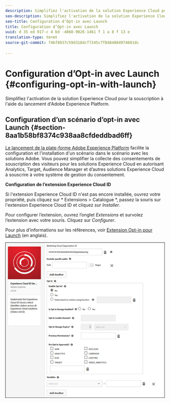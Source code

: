 ```yaml
---
description: Simplifiez l'activation de la solution Experience Cloud pour la souscription à l'aide du lancement d'Adobe Experience Platform.
seo-description: Simplifiez l'activation de la solution Experience Cloud pour la souscription à l'aide du lancement d'Adobe Experience Platform.
seo-title: Configuration d’Opt-in avec Launch
title: Configuration d’Opt-in avec Launch
uuid: d 35 ed 917-c 4 bd -4868-9026-1461 f 1 a 8 f 13 e
translation-type: tm+mt
source-git-commit: 746f8937c59d318dcf7245c7f8484884974601dc

---
```



# Configuration d’Opt-in avec Launch {#configuring-opt-in-with-launch}

Simplifiez l&#39;activation de la solution Experience Cloud pour la souscription à l&#39;aide du lancement d&#39;Adobe Experience Platform.

## Configuration d’un scénario d’opt-in avec Launch {#section-8aa1b58bf8374c938aa8cfdeddbad6ff}

[Le lancement de la plate-forme Adobe Experience Platform](https://docs.adobelaunch.com/) facilite la configuration et l&#39;installation d&#39;un scénario dans le scénario avec les solutions Adobe. Vous pouvez simplifier la collecte des consentements de souscription des visiteurs pour les solutions Experience Cloud en autorisant Analytics, Target, Audience Manager et d’autres solutions Experience Cloud à souscrire à votre système de gestion du consentement.

**Configuration de l’extension Experience Cloud ID**

Si l&#39;extension Experience Cloud ID n&#39;est pas encore installée, ouvrez votre propriété, puis cliquez sur * Extensions &gt; Catalogue *, passez la souris sur l&#39;extension Experience Cloud ID et cliquez *sur Installer*.

Pour configurer l’extension, ouvrez l’onglet *Extensions* et survolez l’extension avec votre souris. Cliquez sur *Configurer*.

Pour plus d’informations sur les références, voir [Extension Opt-in pour Launch](https://docs.adobelaunch.com/extension-reference/web/experience-cloud-id-service-extension) (en anglais).

![](assets/optin-launch.jpg)

